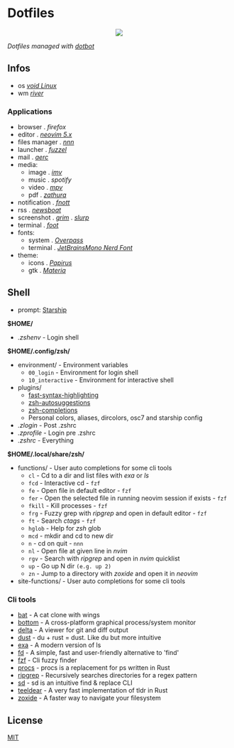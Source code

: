 # Dotfiles

<p align="center"><img src="https://git.sr.ht/~novakane/dotfiles/blob/main/meta/previews/river.png"river""/></a></p>

_Dotfiles managed with [dotbot](https://github.com/anishathalye/dotbot)_

## Infos

- os _[void Linux](https://voidlinux.org/)_
- wm _[river](https://github.com/ifreund/river)_

### Applications

- browser . _firefox_
- editor . _[neovim 5.x](https://github.com/neovim/neovim)_
- files manager . _[nnn](https://github.com/jarun/nnn)_
- launcher . _[fuzzel](https://codeberg.org/dnkl/fuzzel)_
- mail . _[aerc](https://git.sr.ht/~sircmpwn/aerc)_
- media:
  * image . _[imv](https://github.com/eXeC64/imv)_
  * music . _spotify_
  * video . _[mpv](https://github.com/mpv-player/mpv)_
  * pdf . _[zathura](https://pwmt.org/projects/zathura/)_
- notification . _[fnott](https://codeberg.org/dnkl/fnott)_
- rss . _[newsboat](https://newsboat.org/)_
- screenshot . _[grim](https://github.com/emersion/grim)_ . _[slurp](https://github.com/emersion/slurp)_
- terminal . _[foot](https://codeberg.org/dnkl/foot)_
- fonts:
  * system . _[Overpass](https://overpassfont.org/)_
  * terminal . _[JetBrainsMono Nerd Font](https://github.com/ryanoasis/nerd-fonts)_
- theme:
  * icons . _[Papirus](https://github.com/PapirusDevelopmentTeam/papirus-icon-theme)_
  * gtk . _[Materia](https://github.com/nana-4/materia-theme)_

## Shell

- prompt: [Starship](https://github.com/starship/starship)

**$HOME/**
- _.zshenv_ - Login shell

**$HOME/.config/zsh/**
- environment/ - Environment variables
  * `00_login` - Environment for login shell
  * `10_interactive` - Environment for interactive shell
- plugins/
  * [fast-syntax-highlighting](https://github.com/zdharma/fast-syntax-highlighting)
  * [zsh-autosuggestions](https://github.com/zsh-users/zsh-autosuggestions)
  * [zsh-completions](https://github.com/zsh-users/zsh-completions)
  * Personal colors, aliases, dircolors, osc7 and starship config
- _.zlogin_ - Post .zshrc
- _.zprofile_ - Login pre .zshrc
- _.zshrc_ - Everything

**$HOME/.local/share/zsh/**
- functions/ - User auto completions for some cli tools
  * `cl` - Cd to a dir and list files with _exa_ or _ls_
  * `fcd` - Interactive cd - `fzf`
  * `fe` - Open file in default editor - `fzf`
  * `fer` - Open the selected file in running neovim session if exists - `fzf`
  * `fkill` - Kill processes - `fzf`
  * `frg` - Fuzzy grep with _ripgrep_ and open in default editor - `fzf`
  * `ft` - Search _ctags_ - `fzf`
  * `hglob` - Help for _zsh_ glob
  * `mcd` - mkdir and cd to new dir
  * `n` - cd on quit - `nnn`
  * `nl` - Open file at given line in _nvim_
  * `rgv` - Search with _ripgrep_ and open in _nvim_ quicklist
  * `up` - Go up N dir `(e.g. up 2)`
  * `zn` - Jump to a directory with _zoxide_ and open it in _neovim_
- site-functions/ - User auto completions for some cli tools

### Cli tools

- [bat](https://github.com/sharkdp/bat) - A cat clone with wings
- [bottom](https://github.com/ClementTsang/bottom) - A cross-platform graphical process/system monitor
- [delta](https://github.com/dandavison/delta) - A viewer for git and diff output
- [dust](https://github.com/bootandy/dust) - du + rust = dust. Like du but more intuitive
- [exa](https://github.com/ogham/exa) - A modern version of ls
- [fd](https://github.com/sharkdp/fd) - A simple, fast and user-friendly alternative to 'find'
- [fzf](https://github.com/junegunn/fzf) - Cli fuzzy finder
- [procs](https://github.com/dalance/procs) - procs is a replacement for ps written in Rust
- [ripgrep](https://github.com/BurntSushi/ripgrep) - Recursively searches directories for a regex pattern
- [sd](https://github.com/chmln/sd) - sd is an intuitive find & replace CLI
- [teeldear](https://github.com/dbrgn/tealdeer) - A very fast implementation of tldr in Rust
- [zoxide](https://github.com/ajeetdsouza/zoxide) - A faster way to navigate your filesystem

## License
[MIT](LICENSE)
